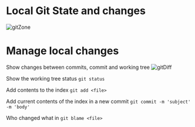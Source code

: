 # Local Git State and changes

![gitZone](../../assets/images/gitZone.png)

# Manage local changes

Show changes between commits, commit and working tree
![gitDiff](../../assets/images/gitDiff.png)

Show the working tree status
`git status`

Add <file> contents to the index
`git add <file>`

Add current contents of the index in a new commit
`git commit -m 'subject' -m 'body'`

Who changed what in <file>
`git blame <file>`

